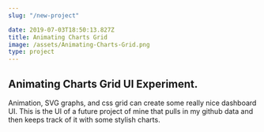 ```yaml
---
slug: "/new-project"

date: 2019-07-03T18:50:13.827Z
title: Animating Charts Grid
image: /assets/Animating-Charts-Grid.png
type: project
---
```

## Animating Charts Grid UI Experiment.

  Animation, SVG graphs, and css grid can create some really nice dashboard UI. This is the UI of a future project of mine that pulls in my github data and then keeps track of it with some stylish charts.